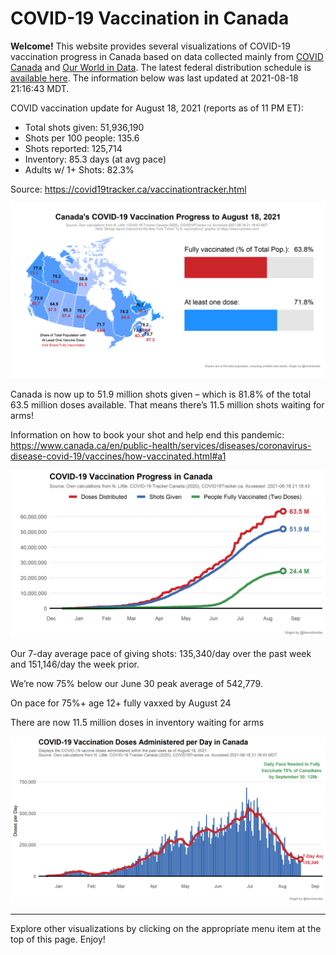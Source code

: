 COVID-19 Vaccination in Canada
==============================

**Welcome!** This website provides several visualizations of COVID-19
vaccination progress in Canada based on data collected mainly from
[COVID Canada](https://covid19tracker.ca/vaccinationtracker.html) and
[Our World in Data](https://ourworldindata.org/covid-vaccinations). The
latest federal distribution schedule is [available
here](https://www.canada.ca/en/public-health/services/diseases/2019-novel-coronavirus-infection/prevention-risks/covid-19-vaccine-treatment/vaccine-rollout.html).
The information below was last updated at 2021-08-18 21:16:43 MDT.

COVID vaccination update for August 18, 2021 (reports as of 11 PM ET):

-   Total shots given: 51,936,190
-   Shots per 100 people: 135.6
-   Shots reported: 125,714
-   Inventory: 85.3 days (at avg pace)
-   Adults w/ 1+ Shots: 82.3%

Source:
<a href="https://covid19tracker.ca/vaccinationtracker.html" class="uri">https://covid19tracker.ca/vaccinationtracker.html</a>

![](Plots/plot_main.png)

Canada is now up to 51.9 million shots given – which is 81.8% of the
total 63.5 million doses available. That means there’s 11.5 million
shots waiting for arms!

Information on how to book your shot and help end this pandemic:
<a href="https://www.canada.ca/en/public-health/services/diseases/coronavirus-disease-covid-19/vaccines/how-vaccinated.html#a1" class="uri">https://www.canada.ca/en/public-health/services/diseases/coronavirus-disease-covid-19/vaccines/how-vaccinated.html#a1</a>

![](Plots/plot_total.png)

Our 7-day average pace of giving shots: 135,340/day over the past week
and 151,146/day the week prior.

We’re now 75% below our June 30 peak average of 542,779.

On pace for 75%+ age 12+ fully vaxxed by August 24

There are now 11.5 million doses in inventory waiting for arms

![](Plots/pace_national.png)

------------------------------------------------------------------------

Explore other visualizations by clicking on the appropriate menu item at
the top of this page. Enjoy!

